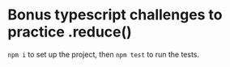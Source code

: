# Bonus typescript challenges to practice .reduce()

`npm i` to set up the project, then `npm test` to run the tests. 
